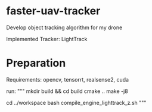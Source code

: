 # faster-uav-tracker
Develop object tracking algorithm for my drone

Implemented Tracker: LightTrack

# Preparation

Requirements: opencv, tensorrt, realsense2, cuda

run:
"""
mkdir build && cd build
cmake ..
make -j8

cd ../workspace
bash compile_engine_lighttrack_z.sh
"""
